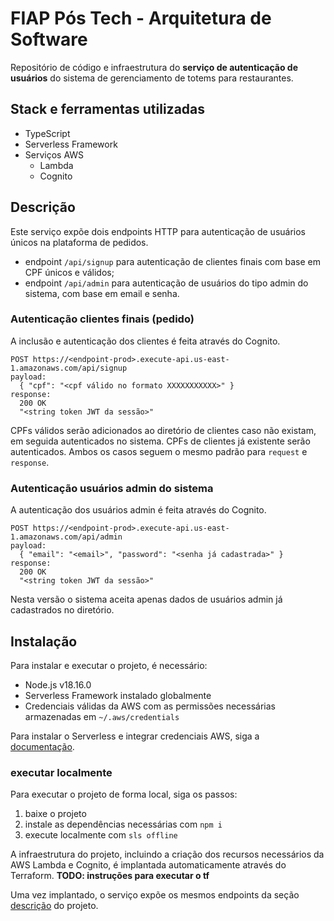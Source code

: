 # FIAP Pós Tech - Arquitetura de Software 

Repositório de código e infraestrutura do **serviço de autenticação de usuários** do sistema de gerenciamento de totems para restaurantes.

## Stack e ferramentas utilizadas

* TypeScript
* Serverless Framework
* Serviços AWS
  * Lambda
  * Cognito

## Descrição

Este serviço expõe dois endpoints HTTP para autenticação de usuários únicos na plataforma de pedidos.

* endpoint `/api/signup` para autenticação de clientes finais com base em CPF únicos e válidos;
* endpoint `/api/admin` para autenticação de usuários do tipo admin do sistema, com base em email e senha.

### Autenticação clientes finais (pedido)

A inclusão e autenticação dos clientes é feita através do Cognito.

```
POST https://<endpoint-prod>.execute-api.us-east-1.amazonaws.com/api/signup
payload: 
  { "cpf": "<cpf válido no formato XXXXXXXXXXX>" }
response:
  200 OK
  "<string token JWT da sessão>"
```

CPFs válidos serão adicionados ao diretório de clientes caso não existam, em seguida autenticados no sistema. CPFs de clientes já existente serão autenticados. Ambos os casos seguem o mesmo padrão para `request` e `response`.

### Autenticação usuários admin do sistema

A autenticação dos usuários admin é feita através do Cognito.

```
POST https://<endpoint-prod>.execute-api.us-east-1.amazonaws.com/api/admin
payload: 
  { "email": "<email>", "password": "<senha já cadastrada>" }
response:
  200 OK
  "<string token JWT da sessão>"
```

Nesta versão o sistema aceita apenas dados de usuários admin já cadastrados no diretório.

## Instalação

Para instalar e executar o projeto, é necessário:
- Node.js v18.16.0
- Serverless Framework instalado globalmente
- Credenciais válidas da AWS com as permissões necessárias armazenadas em `~/.aws/credentials`


Para instalar o Serverless e integrar credenciais AWS, siga a [documentação](https://www.serverless.com/framework/docs/getting-started/).

### executar localmente

Para executar o projeto de forma local, siga os passos:

1. baixe o projeto
2. instale as dependências necessárias com `npm i`
3. execute localmente com `sls offline`

A infraestrutura do projeto, incluindo a criação dos recursos necessários da AWS Lambda e Cognito, é implantada automaticamente através do Terraform.
**********TODO: instruções para executar o tf**********

Uma vez implantado, o serviço expõe os mesmos endpoints da seção [descrição](#descrição) do projeto.
